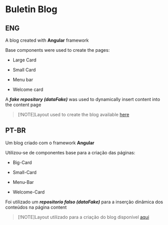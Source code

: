 # Buletin Blog

## ENG

A blog created with  **Angular** framework

Base components were used to create the pages:

- Large Card

- Small Card

- Menu bar

- Welcome card

A ***fake repository (dataFake)*** was used to dynamically insert content into the content page

>[!NOTE]Layout used to create the blog available [here](.idea)


## PT-BR
Um blog criado com o framework **Angular**

Utilizou-se de componentes base para a criação das páginas:

- Big-Card

- Small-Card

- Menu-Bar

- Welcome-Card

Foi utilizado um ***repositorio falso (dataFake)*** para a inserção dinâmica dos conteúdos na página content

>[!NOTE]Layout utilizado para a criação do blog disponível [aqui](.idea)
